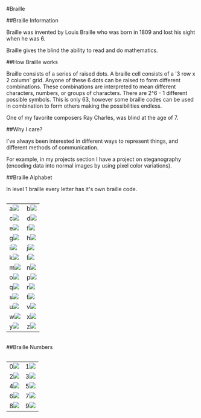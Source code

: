 #Braille

##Braille Information

Braille was invented by Louis Braille who was born in 1809 and lost his sight when he was 6.

Braille gives the blind the ability to read and do mathematics.

##How Braille works

Braille consists of a series of raised dots. A braille cell consists of a '3 row x 2 column' grid. Anyone of these 6 dots can be raised to form different combinations. These combinations are interpreted to mean different characters, numbers, or groups of characters. There are 2^6 - 1 different possible symbols. This is only 63, however some braille codes can be used in combination to form others making the possibilities endless.

One of my favorite composers Ray Charles, was blind at the age of 7.

##Why I care?

I've always been interested in different ways to represent things, and different methods of communication.

For example, in my projects section I have a project on steganography (encoding data into normal images by using pixel color variations).

##Braille Alphabet

In level 1 braille every letter has it's own braille code.

<table id="Braille-Alphabet" width="100%" align="left" valign="top" style="padding-bottom:15px;">

<tbody><tr>
  <td>a<img src="/static/img/braille/a.gif"></td>
  <td>b<img src="/static/img/braille/b.gif"></td>
</tr>
<tr>
  <td>c<img src="/static/img/braille/c.gif"></td>
  <td>d<img src="/static/img/braille/d.gif"></td>

</tr>
<tr>
  <td>e<img src="/static/img/braille/e.gif"></td>
  <td>f<img src="/static/img/braille/f.gif"></td>
</tr>
<tr>
  <td>g<img src="/static/img/braille/g.gif"></td>
  <td>h<img src="/static/img/braille/h.gif"></td>
</tr>
<tr>
  <td>i<img src="/static/img/braille/i.gif"></td>
  <td>j<img src="/static/img/braille/j.gif"></td>
</tr>
<tr>
  <td>k<img src="/static/img/braille/k.gif"></td>
  <td>l<img src="/static/img/braille/l.gif"></td>
</tr>
<tr>
  <td>m<img src="/static/img/braille/m.gif"></td>
  <td>n<img src="/static/img/braille/n.gif"></td>
</tr>
<tr>
  <td>o<img src="/static/img/braille/o.gif"></td>
  <td>p<img src="/static/img/braille/p.gif"></td>
</tr>
<tr>
  <td>q<img src="/static/img/braille/q.gif"></td>
  <td>r<img src="/static/img/braille/r.gif"></td>
</tr>
<tr>
  <td>s<img src="/static/img/braille/s.gif"></td>
  <td>t<img src="/static/img/braille/t.gif"></td>
</tr>
<tr>
  <td>u<img src="/static/img/braille/u.gif"></td>
  <td>v<img src="/static/img/braille/v.gif"></td>
</tr>
<tr>
  <td>w<img src="/static/img/braille/w.gif"></td>
  <td>x<img src="/static/img/braille/x.gif"></td>
</tr>
<tr>
  <td>y<img src="/static/img/braille/y.gif"></td>
  <td>z<img src="/static/img/braille/z.gif"></td>
</tr>
</tbody></table>

##Braille Numbers

<table id="Braille-Numbers" width="100%" align="left" valign="top" style="padding-bottom:15px;">
<tbody><tr>
  <td>0<img src="/static/img/braille/0.gif"></td>
  <td>1<img src="/static/img/braille/1.gif"></td>
</tr>
<tr>
  <td>2<img src="/static/img/braille/2.gif"></td>
  <td>3<img src="/static/img/braille/3.gif"></td>
</tr>
<tr>
  <td>4<img src="/static/img/braille/4.gif"></td>
  <td>5<img src="/static/img/braille/5.gif"></td>
</tr>
<tr>
  <td>6<img src="/static/img/braille/6.gif"></td>
  <td>7<img src="/static/img/braille/7.gif"></td>
</tr>
<tr>
  <td>8<img src="/static/img/braille/8.gif"></td>
  <td>9<img src="/static/img/braille/9.gif"></td>
</tr>
</tbody></table>
